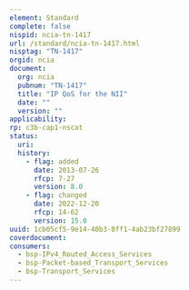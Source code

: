 ```yaml
---
element: Standard
complete: false
nispid: ncia-tn-1417
url: /standard/ncia-tn-1417.html
nisptag: "TN-1417"
orgid: ncia
document:
  org: ncia
  pubnum: "TN-1417"
  title: "IP QoS for the NII"
  date: ""
  version: ""
applicability:
rp: c3b-cap1-nscat
status:
  uri: 
  history: 
    - flag: added
      date: 2013-07-26
      rfcp: 7-27
      version: 8.0
    - flag: changed
      date: 2022-12-20
      rfcp: 14-62
      version: 15.0
uuid: 1cb05cf5-9e14-40b3-8ff1-4ab23bf27899
coverdocument:
consumers:
  - bsp-IPv4_Routed_Access_Services
  - bsp-Packet-based_Transport_Services
  - bsp-Transport_Services
---
```

